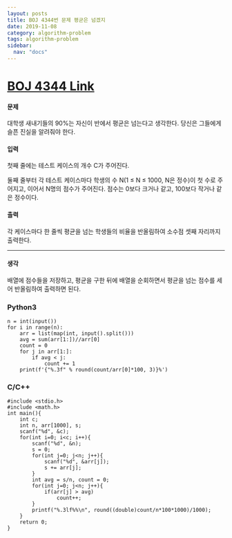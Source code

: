 ```yaml
---
layout: posts
title: BOJ 4344번 문제 평균은 넘겠지
date: 2019-11-08
category: algorithm-problem
tags: algorithm-problem
sidebar:
  nav: "docs"
---
```

# [BOJ 4344 Link](https://www.acmicpc.net/problem/4344)
#### 문제
대학생 새내기들의 90%는 자신이 반에서 평균은 넘는다고 생각한다. 당신은 그들에게 슬픈 진실을 알려줘야 한다.

#### 입력
첫째 줄에는 테스트 케이스의 개수 C가 주어진다.

둘째 줄부터 각 테스트 케이스마다 학생의 수 N(1 ≤ N ≤ 1000, N은 정수)이 첫 수로 주어지고, 이어서 N명의 점수가 주어진다. 점수는 0보다 크거나 같고, 100보다 작거나 같은 정수이다.

#### 출력
각 케이스마다 한 줄씩 평균을 넘는 학생들의 비율을 반올림하여 소수점 셋째 자리까지 출력한다.
- - -
#### 생각
배열에 점수들을 저장하고, 평균을 구한 뒤에 배열을 순회하면서 평균을 넘는 점수를 세어 반올림하여 출력하면 된다.
### Python3
```
n = int(input())
for i in range(n):
    arr = list(map(int, input().split()))
    avg = sum(arr[1:])//arr[0]
    count = 0
    for j in arr[1:]:
        if avg < j:
            count += 1
    print(f'{"%.3f" % round(count/arr[0]*100, 3)}%')
```
### C/C++
```
#include <stdio.h>
#include <math.h>
int main(){
    int c;
    int n, arr[1000], s;
    scanf("%d", &c);
    for(int i=0; i<c; i++){
        scanf("%d", &n);
        s = 0;
        for(int j=0; j<n; j++){
            scanf("%d", &arr[j]);
            s += arr[j];
        }
        int avg = s/n, count = 0;
        for(int j=0; j<n; j++){
            if(arr[j] > avg)
                count++;
        }
        printf("%.3lf%%\n", round((double)count/n*100*1000)/1000);
    }
    return 0;
}
```